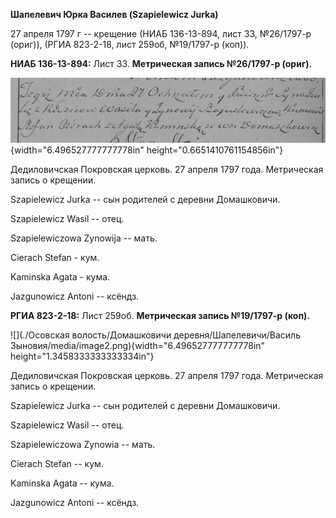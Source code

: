 **Шапелевич Юрка Василев (Szapielewicz Jurka)**

27 апреля 1797 г -- крещение (НИАБ 136-13-894, лист 33, №26/1797-р
(ориг)), (РГИА 823-2-18, лист 259об, №19/1797-р (коп)).

**НИАБ 136-13-894:** Лист 33. **Метрическая запись №26/1797-р (ориг).**

![](./media/01b7d88e5366f912eb7bb4e94afeb5bfa27a420a.png){width="6.496527777777778in"
height="0.6651410761154856in"}

Дедиловичская Покровская церковь. 27 апреля 1797 года. Метрическая
запись о крещении.

Szapielewicz Jurka -- сын родителей с деревни Домашковичи.

Szapielewicz Wasil -- отец.

Szapielewiczowa Zynowija -- мать.

Cierach Stefan - кум.

Kaminska Agata - кума.

Jazgunowicz Antoni -- ксёндз.

**РГИА 823-2-18:** Лист 259об. **Метрическая запись №19/1797-р (коп).**

![](./Осовская волость/Домашковичи деревня/Шапелевичи/Василь Зыновия/media/image2.png){width="6.496527777777778in"
height="1.3458333333333334in"}

Дедиловичская Покровская церковь. 27 апреля 1797 года. Метрическая
запись о крещении.

Szapielewicz Jurka -- сын родителей с деревни Домашковичи.

Szapielewicz Wasil -- отец.

Szapielewiczowa Zynowia -- мать.

Cierach Stefan -- кум.

Kaminska Agata -- кума.

Jazgunowicz Antoni -- ксёндз.
